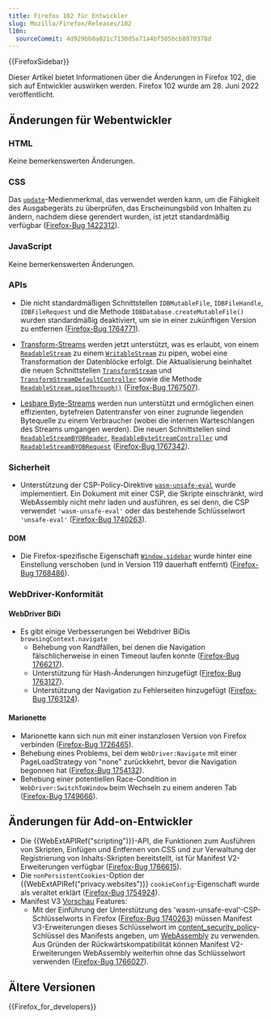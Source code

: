 ```yaml
---
title: Firefox 102 für Entwickler
slug: Mozilla/Firefox/Releases/102
l10n:
  sourceCommit: 4d929bb0a021c7130d5a71a4bf505bcb8070378d
---
```


{{FirefoxSidebar}}

Dieser Artikel bietet Informationen über die Änderungen in Firefox 102, die sich auf Entwickler auswirken werden. Firefox 102 wurde am 28. Juni 2022 veröffentlicht.

## Änderungen für Webentwickler

### HTML

Keine bemerkenswerten Änderungen.

### CSS

Das [`update`](/de/docs/Web/CSS/@media/update)-Medienmerkmal, das verwendet werden kann, um die Fähigkeit des Ausgabegeräts zu überprüfen, das Erscheinungsbild von Inhalten zu ändern, nachdem diese gerendert wurden, ist jetzt standardmäßig verfügbar ([Firefox-Bug 1422312](https://bugzil.la/1422312)).

### JavaScript

Keine bemerkenswerten Änderungen.

### APIs

- Die nicht standardmäßigen Schnittstellen `IDBMutableFile`, `IDBFileHandle`, `IDBFileRequest` und die Methode `IDBDatabase.createMutableFile()` wurden standardmäßig deaktiviert, um sie in einer zukünftigen Version zu entfernen ([Firefox-Bug 1764771](https://bugzil.la/1764771)).

- [Transform-Streams](/de/docs/Web/API/TransformStream) werden jetzt unterstützt, was es erlaubt, von einem [`ReadableStream`](/de/docs/Web/API/ReadableStream) zu einem [`WritableStream`](/de/docs/Web/API/WritableStream) zu pipen, wobei eine Transformation der Datenblöcke erfolgt.
  Die Aktualisierung beinhaltet die neuen Schnittstellen [`TransformStream`](/de/docs/Web/API/TransformStream) und [`TransformStreamDefaultController`](/de/docs/Web/API/TransformStreamDefaultController) sowie die Methode [`ReadableStream.pipeThrough()`](/de/docs/Web/API/ReadableStream/pipeThrough) ([Firefox-Bug 1767507](https://bugzil.la/1767507)).

- [Lesbare Byte-Streams](/de/docs/Web/API/Streams_API/Using_readable_byte_streams) werden nun unterstützt und ermöglichen einen effizienten, bytefreien Datentransfer von einer zugrunde liegenden Bytequelle zu einem Verbraucher (wobei die internen Warteschlangen des Streams umgangen werden).
  Die neuen Schnittstellen sind [`ReadableStreamBYOBReader`](/de/docs/Web/API/ReadableStreamBYOBReader), [`ReadableByteStreamController`](/de/docs/Web/API/ReadableByteStreamController) und [`ReadableStreamBYOBRequest`](/de/docs/Web/API/ReadableStreamBYOBRequest) ([Firefox-Bug 1767342](https://bugzil.la/1767342)).

### Sicherheit

- Unterstützung der CSP-Policy-Direktive [`wasm-unsafe-eval`](/de/docs/Web/HTTP/Reference/Headers/Content-Security-Policy/script-src#unsafe_webassembly_execution) wurde implementiert.
  Ein Dokument mit einer CSP, die Skripte einschränkt, wird WebAssembly nicht mehr laden und ausführen, es sei denn, die CSP verwendet `'wasm-unsafe-eval'` oder das bestehende Schlüsselwort `'unsafe-eval'` ([Firefox-Bug 1740263](https://bugzil.la/1740263)).

#### DOM

- Die Firefox-spezifische Eigenschaft [`Window.sidebar`](/de/docs/Web/API/Window/external) wurde hinter eine Einstellung verschoben (und in Version 119 dauerhaft entfernt) ([Firefox-Bug 1768486](https://bugzil.la/1768486)).

### WebDriver-Konformität

#### WebDriver BiDi

- Es gibt einige Verbesserungen bei Webdriver BiDis `browsingContext.navigate`
  - Behebung von Randfällen, bei denen die Navigation fälschlicherweise in einen Timeout laufen konnte ([Firefox-Bug 1766217](https://bugzil.la/1766217)).
  - Unterstützung für Hash-Änderungen hinzugefügt ([Firefox-Bug 1763127](https://bugzil.la/1763127)).
  - Unterstützung der Navigation zu Fehlerseiten hinzugefügt ([Firefox-Bug 1763124](https://bugzil.la/1763124)).

#### Marionette

- Marionette kann sich nun mit einer instanzlosen Version von Firefox verbinden ([Firefox-Bug 1726465](https://bugzil.la/1726465)).
- Behebung eines Problems, bei dem `WebDriver:Navigate` mit einer PageLoadStrategy von "none" zurückkehrt, bevor die Navigation begonnen hat ([Firefox-Bug 1754132](https://bugzil.la/1754132)).
- Behebung einer potentiellen Race-Condition in `WebDriver:SwitchToWindow` beim Wechseln zu einem anderen Tab ([Firefox-Bug 1749666](https://bugzil.la/1749666)).

## Änderungen für Add-on-Entwickler

- Die {{WebExtAPIRef("scripting")}}-API, die Funktionen zum Ausführen von Skripten, Einfügen und Entfernen von CSS und zur Verwaltung der Registrierung von Inhalts-Skripten bereitstellt, ist für Manifest V2-Erweiterungen verfügbar ([Firefox-Bug 1766615](https://bugzil.la/1766615)).
- Die `nonPersistentCookies`-Option der {{WebExtAPIRef("privacy.websites")}} `cookieConfig`-Eigenschaft wurde als veraltet erklärt ([Firefox-Bug 1754924](https://bugzil.la/1754924)).
- Manifest V3 [Vorschau](https://blog.mozilla.org/addons/2022/06/08/manifest-v3-firefox-developer-preview-how-to-get-involved/) Features:
  - Mit der Einführung der Unterstützung des 'wasm-unsafe-eval'-CSP-Schlüsselworts in Firefox ([Firefox-Bug 1740263](https://bugzil.la/1740263)) müssen Manifest V3-Erweiterungen dieses Schlüsselwort im [content_security_policy](/de/docs/Mozilla/Add-ons/WebExtensions/manifest.json/content_security_policy)-Schlüssel des Manifests angeben, um [WebAssembly](/de/docs/WebAssembly) zu verwenden. Aus Gründen der Rückwärtskompatibilität können Manifest V2-Erweiterungen WebAssembly weiterhin ohne das Schlüsselwort verwenden ([Firefox-Bug 1766027](https://bugzil.la/1766027)).

## Ältere Versionen

{{Firefox_for_developers}}
